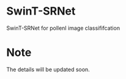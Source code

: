 # SwinT-SRNet
SwinT-SRNet for pollenI image classififcation

# Note
The details will be updated soon.



